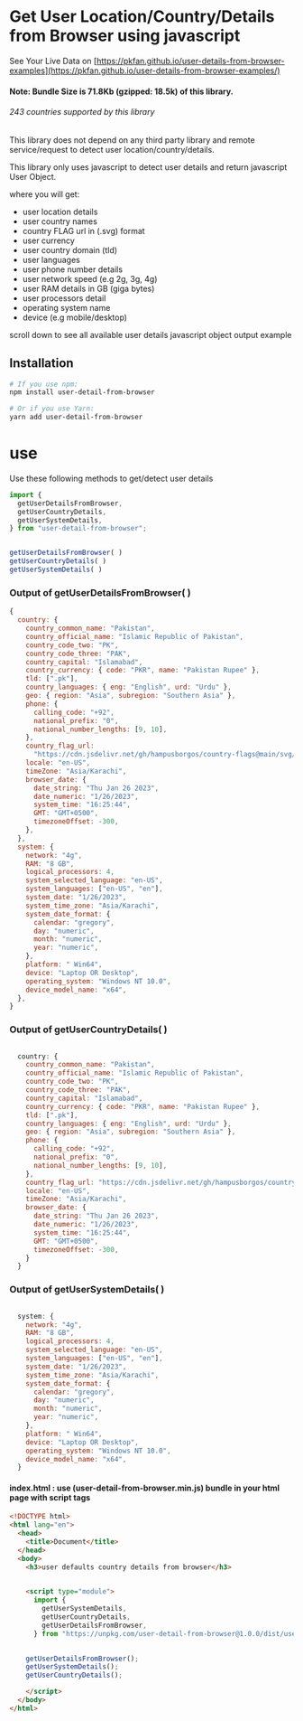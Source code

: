 # Get User Location/Country/Details from Browser using javascript

See Your Live Data on [https://pkfan.github.io/user-details-from-browser-examples](https://pkfan.github.io/user-details-from-browser-examples/) 

#### Note: Bundle Size is 71.8Kb (gzipped: 18.5k) of this library.

###### 243 countries supported by this library
   
   
   
This library does not depend on any third party library and remote service/request to detect user location/country/details. 

This library only uses javascript to detect user details and return javascript User Object.    

where you will get:   
* user location details
* user country names
* country FLAG url in (.svg) format
* user currency
* user country domain (tld)
* user languages
* user phone number details
* user network speed (e.g 2g, 3g, 4g)
* user RAM details in GB (giga bytes)
* user processors detail
* operating system name
* device (e.g mobile/desktop)

scroll down to see all available user details javascript object output example

## Installation
```bash
# If you use npm:
npm install user-detail-from-browser

# Or if you use Yarn:
yarn add user-detail-from-browser
```

# use
Use these following methods to get/detect user details
```js
import {
  getUserDetailsFromBrowser,
  getUserCountryDetails,
  getUserSystemDetails,
} from "user-detail-from-browser";


getUserDetailsFromBrowser( )
getUserCountryDetails( )
getUserSystemDetails( )

```

### Output of getUserDetailsFromBrowser( )
```js
{
  country: {
    country_common_name: "Pakistan",
    country_official_name: "Islamic Republic of Pakistan",
    country_code_two: "PK",
    country_code_three: "PAK",
    country_capital: "Islamabad",
    country_currency: { code: "PKR", name: "Pakistan Rupee" },
    tld: [".pk"],
    country_languages: { eng: "English", urd: "Urdu" },
    geo: { region: "Asia", subregion: "Southern Asia" },
    phone: {
      calling_code: "+92",
      national_prefix: "0",
      national_number_lengths: [9, 10],
    },
    country_flag_url:
      "https://cdn.jsdelivr.net/gh/hampusborgos/country-flags@main/svg/pk.svg",
    locale: "en-US",
    timeZone: "Asia/Karachi",
    browser_date: {
      date_string: "Thu Jan 26 2023",
      date_numeric: "1/26/2023",
      system_time: "16:25:44",
      GMT: "GMT+0500",
      timezoneOffset: -300,
    },
  },
  system: {
    network: "4g",
    RAM: "8 GB",
    logical_processors: 4,
    system_selected_language: "en-US",
    system_languages: ["en-US", "en"],
    system_date: "1/26/2023",
    system_time_zone: "Asia/Karachi",
    system_date_format: {
      calendar: "gregory",
      day: "numeric",
      month: "numeric",
      year: "numeric",
    },
    platform: " Win64",
    device: "Laptop OR Desktop",
    operating_system: "Windows NT 10.0",
    device_model_name: "x64",
  },
}


```


### Output of getUserCountryDetails( )
```js

  country: {
    country_common_name: "Pakistan",
    country_official_name: "Islamic Republic of Pakistan",
    country_code_two: "PK",
    country_code_three: "PAK",
    country_capital: "Islamabad",
    country_currency: { code: "PKR", name: "Pakistan Rupee" },
    tld: [".pk"],
    country_languages: { eng: "English", urd: "Urdu" },
    geo: { region: "Asia", subregion: "Southern Asia" },
    phone: {
      calling_code: "+92",
      national_prefix: "0",
      national_number_lengths: [9, 10],
    },
    country_flag_url: "https://cdn.jsdelivr.net/gh/hampusborgos/country-flags@main/svg/pk.svg",
    locale: "en-US",
    timeZone: "Asia/Karachi",
    browser_date: {
      date_string: "Thu Jan 26 2023",
      date_numeric: "1/26/2023",
      system_time: "16:25:44",
      GMT: "GMT+0500",
      timezoneOffset: -300,
    }
  }
```

### Output of getUserSystemDetails( )
```js

  system: {
    network: "4g",
    RAM: "8 GB",
    logical_processors: 4,
    system_selected_language: "en-US",
    system_languages: ["en-US", "en"],
    system_date: "1/26/2023",
    system_time_zone: "Asia/Karachi",
    system_date_format: {
      calendar: "gregory",
      day: "numeric",
      month: "numeric",
      year: "numeric",
    },
    platform: " Win64",
    device: "Laptop OR Desktop",
    operating_system: "Windows NT 10.0",
    device_model_name: "x64",
  }
```

#### index.html : use (user-detail-from-browser.min.js) bundle in your html page with script tags

```html
<!DOCTYPE html>
<html lang="en">
  <head>
    <title>Document</title>
  </head>
  <body>
    <h3>user defaults country details from browser</h3>
  

    <script type="module">
      import {
        getUserSystemDetails,
        getUserCountryDetails,
        getUserDetailsFromBrowser,
      } from "https://unpkg.com/user-detail-from-browser@1.0.0/dist/user-detail-from-browser.min.js";;
  

    getUserDetailsFromBrowser();
    getUserSystemDetails();
    getUserCountryDetails();

    </script>
  </body>
</html>

```
